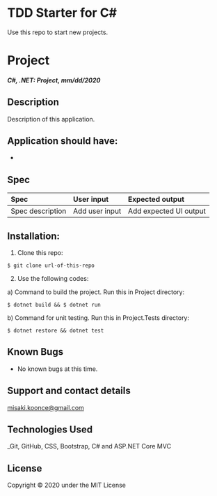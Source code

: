 # TDD Starter for C#
Use this repo to start new projects.

# Project

#### _C#, .NET: Project, mm/dd/2020_

## Description
Description of this application.

## Application should have:
- 

## Spec
| Spec | User input | Expected output |
| :------------- | :------------- | :------------- |
| Spec description | Add user input | Add expected UI output |


## Installation:
1. Clone this repo:
```
$ git clone url-of-this-repo
```

2. Use the following codes:

a) Command to build the project. Run this in Project directory:
```
$ dotnet build && $ dotnet run
```


b) Command for unit testing. Run this in Project.Tests directory:
```
$ dotnet restore && dotnet test
```

## Known Bugs
* No known bugs at this time.

## Support and contact details
 misaki.koonce@gmail.com

## Technologies Used
_Git, GitHub, CSS, Bootstrap, C# and ASP.NET Core MVC

## License
Copyright © 2020 under the MIT License
